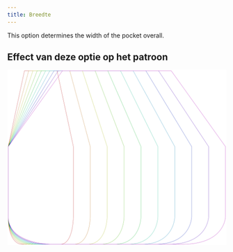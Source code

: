 ```yaml
---
title: Breedte
---
```


This option determines the width of the pocket overall.

## Effect van deze optie op het patroon

![Deze afbeelding toont het effect van deze optie door meerdere varianten die een andere waarde hebben voor deze optie te vervangen](lucy_width_sample.svg "Effect van deze optie op het patroon")
